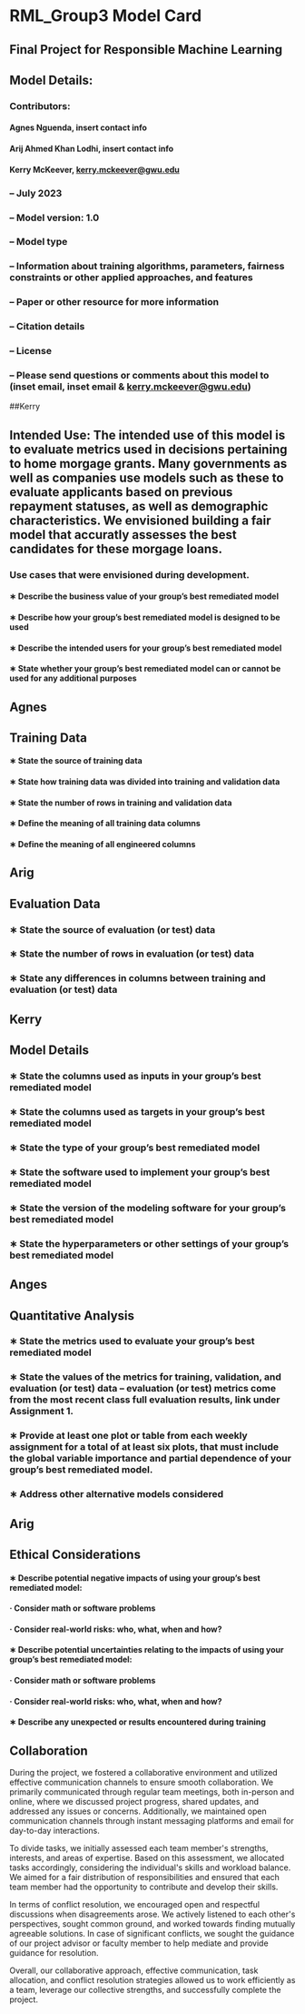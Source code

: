 # RML_Group3 Model Card
## **Final Project for Responsible Machine Learning**

## Model Details: 

### Contributors: 
#### Agnes Nguenda, insert contact info
#### Arij Ahmed Khan Lodhi, insert contact info  
#### Kerry McKeever, kerry.mckeever@gwu.edu

### – July 2023
### – Model version: 1.0
### – Model type
### – Information about training algorithms, parameters, fairness constraints or other applied approaches, and features
### – Paper or other resource for more information
### – Citation details
### – License
### – Please send questions or comments about this model to (inset email, inset email & kerry.mckeever@gwu.edu)

##Kerry 
## Intended Use:  The intended use of this model is to evaluate metrics used in decisions pertaining to home morgage grants. Many governments as well as companies use models such as these to evaluate applicants based on previous repayment statuses, as well as demographic characteristics. We envisioned building a fair model that accuratly assesses the best candidates for these morgage loans. 
### Use cases that were envisioned during development.
#### ∗ Describe the business value of your group’s best remediated model
#### ∗ Describe how your group’s best remediated model is designed to be used
#### ∗ Describe the intended users for your group’s best remediated model
#### ∗ State whether your group’s best remediated model can or cannot be used for any additional purposes

## Agnes 
## Training Data
#### ∗ State the source of training data
#### ∗ State how training data was divided into training and validation data
#### ∗ State the number of rows in training and validation data
#### ∗ Define the meaning of all training data columns
#### ∗ Define the meaning of all engineered columns

## Arig
## Evaluation Data
### ∗ State the source of evaluation (or test) data
### ∗ State the number of rows in evaluation (or test) data
### ∗ State any differences in columns between training and evaluation (or test) data

## Kerry
## Model Details
### ∗ State the columns used as inputs in your group’s best remediated model
### ∗ State the columns used as targets in your group’s best remediated model
### ∗ State the type of your group’s best remediated model
### ∗ State the software used to implement your group’s best remediated model
### ∗ State the version of the modeling software for your group’s best remediated model
### ∗ State the hyperparameters or other settings of your group’s best remediated model

## Anges
## Quantitative Analysis 
### ∗ State the metrics used to evaluate your group’s best remediated model
### ∗ State the values of the metrics for training, validation, and evaluation (or test) data – evaluation (or test) metrics come from the most recent class full evaluation results, link under Assignment 1.
### ∗ Provide at least one plot or table from each weekly assignment for a total of at least six plots, that must include the global variable importance and partial dependence of your group’s best remediated model.
### ∗ Address other alternative models considered

## Arig
## Ethical Considerations
#### ∗ Describe potential negative impacts of using your group’s best remediated model:
#### · Consider math or software problems
#### · Consider real-world risks: who, what, when and how?
#### ∗ Describe potential uncertainties relating to the impacts of using your group’s best remediated model:
#### · Consider math or software problems
#### · Consider real-world risks: who, what, when and how?
#### ∗ Describe any unexpected or results encountered during training



## Collaboration
During the project, we fostered a collaborative environment and utilized effective communication channels to ensure smooth collaboration. We primarily communicated through regular team meetings, both in-person and online, where we discussed project progress, shared updates, and addressed any issues or concerns. Additionally, we maintained open communication channels through instant messaging platforms and email for day-to-day interactions.

To divide tasks, we initially assessed each team member's strengths, interests, and areas of expertise. Based on this assessment, we allocated tasks accordingly, considering the individual's skills and workload balance. We aimed for a fair distribution of responsibilities and ensured that each team member had the opportunity to contribute and develop their skills.

In terms of conflict resolution, we encouraged open and respectful discussions when disagreements arose. We actively listened to each other's perspectives, sought common ground, and worked towards finding mutually agreeable solutions. In case of significant conflicts, we sought the guidance of our project advisor or faculty member to help mediate and provide guidance for resolution.

Overall, our collaborative approach, effective communication, task allocation, and conflict resolution strategies allowed us to work efficiently as a team, leverage our collective strengths, and successfully complete the project.
